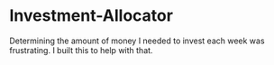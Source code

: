 # Investment-Allocator
Determining the amount of money I needed to invest each week was frustrating. I built this to help with that. 
